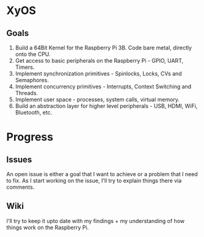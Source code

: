 # XyOS
## Goals
1. Build a 64Bit Kernel for the Raspberry Pi 3B. Code bare metal, directly onto the CPU.
2. Get access to basic peripherals on the Raspberry Pi - GPIO, UART, Timers.
3. Implement synchronization primitives - Spinlocks, Locks, CVs and Semaphores.
4. Implement concurrency primitives - Interrupts, Context Switching and Threads.
5. Implement user space - processes, system calls, virtual memory.
6. Build an abstraction layer for higher level peripherals - USB, HDMI, WiFi, Bluetooth, etc.

# Progress
## Issues
An open issue is either a goal that I want to achieve or a problem that I need to fix.
As I start working on the issue, I'll try to explain things there via comments.

## Wiki
I'll try to keep it upto date with my findings + my understanding of how things work on the Raspberry Pi.
